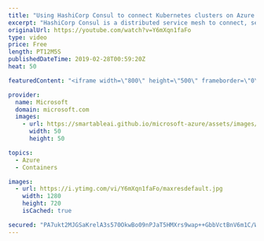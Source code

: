 ```yaml
---
title: "Using HashiCorp Consul to connect Kubernetes clusters on Azure | Azure Friday"
excerpt: "HashiCorp Consul is a distributed service mesh to connect, secure, and configure services across any runtime platform and public or private cloud. In this episode, Scott Hanselman is joined by HashiCorp's Geoffrey Grossenbach who uses Helm to install a Consul server to Azure Kubernetes Service (AKS)"
originalUrl: https://youtube.com/watch?v=Y6mXqn1faFo
type: video
price: Free
length: PT12M5S
publishedDateTime: 2019-02-28T00:59:20Z
heat: 50

featuredContent: "<iframe width=\"800\" height=\"500\" frameborder=\"0\" src=\"https://www.youtube.com/embed/Y6mXqn1faFo\" allow=\"accelerometer; autoplay; encrypted-media; gyroscope; picture-in-picture\" allowfullscreen></iframe>"

provider:
  name: Microsoft
  domain: microsoft.com
  images:
    - url: https://smartableai.github.io/microsoft-azure/assets/images/organizations/microsoft.com-50x50.jpg
      width: 50
      height: 50

topics:
  - Azure
  - Containers

images:
  - url: https://i.ytimg.com/vi/Y6mXqn1faFo/maxresdefault.jpg
    width: 1280
    height: 720
    isCached: true

secured: "PA7ukt2MJGSaKrelA3s570OkwBo09nPJaT5HMXrs9wap++GbbVctBnV6m1C/WYHknTnOH/xOwVsvVRqlRppr6bpDJmXKtaQk/5bup4SzB7h2Gk5hQMeG5kPC30he2VvCbUxm+wHIG1T0Qb6JQ0p7oUoRjT9q0Xf79HrMb0ILWcYi4e07sPfqvn0SMCWmbJikk50q/2beGsCKcRCks8G/r5Jo0V0hqRFklEbzl66aUx7CRyEdUVe32p4jBQbaXFy0GgmqVq9AiDPtsBROpnJ82Wdg05dawV1ltclRDl+Q8bkrTrELqtQtplMdQHzcT89dOKyyW9jcvtKO2eZY9U8X5qZqN91rNtQmm5lkSljyh41ESYw5tYx3Ne/Lwc54Z/HarmP2cFJYivsJEIOAyJMObhWmy/SXjySF+EsdyqXVqEU=;zjTuZsrcvMQ757/gOTo8YA=="
---
```


